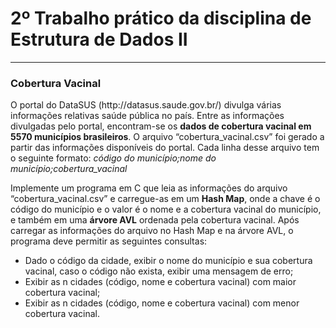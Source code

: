<h1>2º Trabalho prático da disciplina de Estrutura de Dados II</h1>
<hr>
<h3>Cobertura Vacinal</h3>
O portal do DataSUS (http://datasus.saude.gov.br/) divulga várias informações relativas saúde pública no país. Entre as informações divulgadas pelo portal, encontram-se os <strong>dados de cobertura vacinal em 5570 municípios brasileiros</strong>. O arquivo “cobertura_vacinal.csv” foi gerado a partir das informações disponíveis do portal.
Cada linha desse arquivo tem o seguinte formato:
<em>código do município;nome do município;cobertura_vacinal</em>

Implemente um programa em C que leia as informações do arquivo “cobertura_vacinal.csv” e carregue-as em um <strong>Hash Map</strong>, onde a chave é o código do município e o valor é o nome e a cobertura vacinal do município, e também em uma <strong>árvore AVL</strong> ordenada pela cobertura vacinal.
Após carregar as informações do arquivo no Hash Map e na árvore AVL, o programa deve permitir as seguintes consultas:
<ul>
	<li>Dado o código da cidade, exibir o nome do município e sua cobertura vacinal, caso o
código não exista, exibir uma mensagem de erro;</li>
	<li>Exibir as n cidades (código, nome e cobertura vacinal) com maior cobertura vacinal;</li>
	<li>Exibir as n cidades (código, nome e cobertura vacinal) com menor cobertura vacinal.</li>
</ul> 
